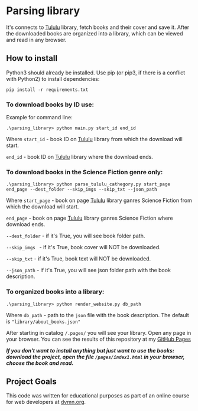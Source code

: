 # Parsing library

It's connects to [Tululu](https://tululu.org/) library, fetch books and their cover and save it.
After the downloaded books are organized into a library, which can be viewed and read in any browser.

## How to install


Python3 should already be installed. Use pip (or pip3, if there is a conflict with Python2) to install dependencies:
```
pip install -r requirements.txt
```

### To download books by ID use:

Example for command line:
```
.\parsing_library> python main.py start_id end_id 
```

Where `start_id` - book ID on [Tululu](https://tululu.org/) library from which the download will start.

`end_id` - book ID on [Tululu](https://tululu.org/) library where the download ends.

### To download books in the Science Fiction genre only:
```
.\parsing_library> python parse_tululu_cathegory.py start_page end_page --dest_folder --skip_imgs --skip_txt --json_path
```
Where `start_page` - book on page [Tululu](https://tululu.org/l55/) library ganres Science Fiction from which the download will start.

`end_page` - book on page [Tululu](https://tululu.org/l55/) library ganres Science Fiction where download ends.

`--dest_folder` - if it's True, you will see book folder path. 

`--skip_imgs ` - if it's True, book cover will NOT be downloaded.

`--skip_txt` - if it's True, book text will NOT be downloaded.

`--json_path` - if it's True, you will see json folder path with the book description.

### To organized books into a library:
```
.\parsing_library> python render_website.py db_path
```
Where `db_path` - path to the `json` file with the book description.
The default is `"library/about_books.json"`


After starting in catalog `/.pages/` you will see your library. Open any page in your browser.
You can see the results of this repository at my [GitHub Pages](https://nikolaysavchenko.github.io/Parsing_library/pages/index1.html)

***If you don't want to install anything but just want to use the books: download the project, open the file `/pages/index1.html` in your browser, 
choose the book and read.***

## Project Goals

This code was written for educational purposes as part of an online course for web developers at [dvmn.org](https://dvmn.org/).